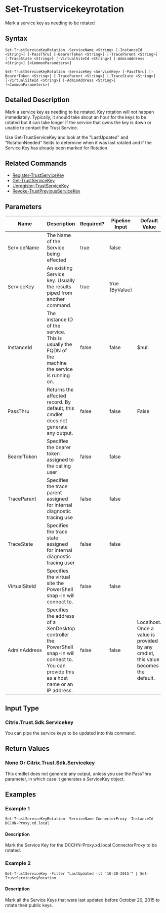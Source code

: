 ﻿
# Set-Trustservicekeyrotation
Mark a service key as needing to be rotated
## Syntax

```
Set-TrustServiceKeyRotation -ServiceName <String> [-InstanceId <String>] [-PassThru] [-BearerToken <String>] [-TraceParent <String>] [-TraceState <String>] [-VirtualSiteId <String>] [-AdminAddress <String>] [<CommonParameters>]  
  
Set-TrustServiceKeyRotation -ServiceKey <ServiceKey> [-PassThru] [-BearerToken <String>] [-TraceParent <String>] [-TraceState <String>] [-VirtualSiteId <String>] [-AdminAddress <String>] [<CommonParameters>]
```

## Detailed Description
Mark a service key as needing to be rotated. Key rotation will not happen immediately.  Typically, it should take about an hour for the keys to be rotated but it can take longer if the service that owns the key is down or unable to contact the Trust Service.

Use Get-TrustServiceKey and look at the "LastUpdated" and "RotationNeeded" fields to determine when it was last rotated and if the Service Key has already been marked for Rotation.


## Related Commands

* [Register-TrustServiceKey](../Register-TrustServiceKey/)
* [Get-TrustServiceKey](../Get-TrustServiceKey/)
* [Unregister-TrustServiceKey](../Unregister-TrustServiceKey/)
* [Revoke-TrustPreviousServiceKey](../Revoke-TrustPreviousServiceKey/)
## Parameters
| Name   | Description | Required? | Pipeline Input | Default Value |
| --- | --- | --- | --- | --- |
| ServiceName | The Name of the Service being effected | true | false |  |
| ServiceKey | An existing Service key.  Usually the results piped from another command. | true | true (ByValue) |  |
| InstanceId | The instance ID of the service.  This is usually the FQDN of the machine the service is running on. | false | false | \$null |
| PassThru | Returns the affected record. By default, this cmdlet does not generate any output. | false | false | False |
| BearerToken | Specifies the bearer token assigned to the calling user | false | false |  |
| TraceParent | Specifies the trace parent assigned for internal diagnostic tracing use | false | false |  |
| TraceState | Specifies the trace state assigned for internal diagnostic tracing user | false | false |  |
| VirtualSiteId | Specifies the virtual site the PowerShell snap-in will connect to. | false | false |  |
| AdminAddress | Specifies the address of a XenDesktop controller the PowerShell snap-in will connect to. You can provide this as a host name or an IP address. | false | false | Localhost. Once a value is provided by any cmdlet, this value becomes the default. |

## Input Type

### Citrix.Trust.Sdk.Servicekey
You can pipe the service keys to be updated into this command.
## Return Values

### None Or Citrix.Trust.Sdk.Servicekey
This cmdlet does not generate any output, unless you use the PassThru parameter, in which case it generates a ServiceKey object.
## Examples

### Example 1

```
Set-TrustServiceKeyRotation -ServiceName ConnectorProxy -InstanceId DCCHN-Proxy.xd.local
```

#### Description
Mark the Service Key for the DCCHN-Proxy.xd.local ConnectorProxy to be rotated.
### Example 2

```
Get-TrustServiceKey -Filter "LastUpdated -lt '10-20-2015'" | Set-TrustServiceKeyRotation
```

#### Description
Mark all the Service Keys that were last updated before October 20, 2015 to rotate their public keys.
